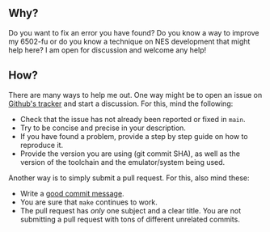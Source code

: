 ## Why?

Do you want to fix an error you have found? Do you know a way to improve my
6502-fu or do you know a technique on NES development that might help here? I am
open for discussion and welcome any help!

## How?

There are many ways to help me out. One way might be to open an issue on
[Github's tracker](https://github.com/mssola/list.nes/issues) and start a
discussion. For this, mind the following:

- Check that the issue has not already been reported or fixed in `main`.
- Try to be concise and precise in your description.
- If you have found a problem, provide a step by step guide on how to reproduce it.
- Provide the version you are using (git commit SHA), as well as the version of
  the toolchain and the emulator/system being used.

Another way is to simply submit a pull request. For this, also mind these:

- Write a [good commit message](https://chris.beams.io/posts/git-commit/).
- You are sure that `make` continues to work.
- The pull request has *only* one subject and a clear title. You are not
  submitting a pull request with tons of different unrelated commits.
